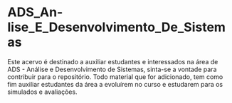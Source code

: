# ADS_An-lise_E_Desenvolvimento_De_Sistemas
Este acervo é destinado a auxiliar estudantes e interessados na área de ADS - Análise e Desenvolvimento de Sistemas, sinta-se a vontade para contribuir para o repositório. Todo material que for adicionado, tem como fim auxiliar estudantes da área a evoluírem no curso e estudarem para os simulados e avaliações.
